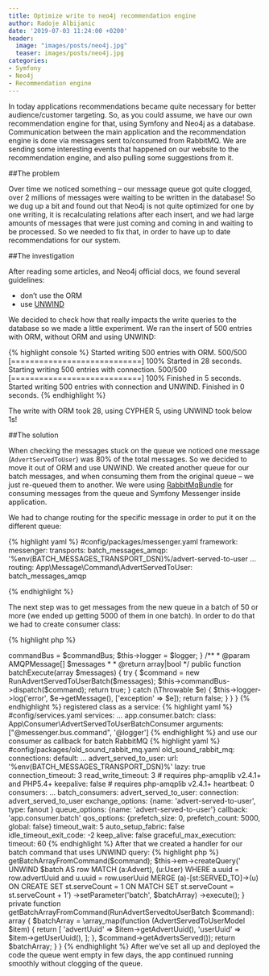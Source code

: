 ```yaml
---
title: Optimize write to neo4j recommendation engine 
author: Radoje Albijanic
date: '2019-07-03 11:24:00 +0200'
header: 
  image: "images/posts/neo4j.jpg"
  teaser: images/posts/neo4j.jpg
categories:
- Symfony
- Neo4j
- Recommendation engine
--- 
```


In today applications recommendations became quite necessary for better audience/customer targeting. So, as you could assume, we have our own recommendation engine for that, 
using Symfony and Neo4j as a database. Communication between the main application and the recommendation engine is done via messages sent to/consumed from RabbitMQ. 
We are sending some interesting events that happened on our website to the recommendation engine, and also pulling some suggestions from it.

##The problem

Over time we noticed something – our message queue got quite clogged, over 2 millions of messages were waiting to be written in the database! So we dug up a bit and found out 
that Neo4j is not quite optimized for one by one writing, it is recalculating relations after each insert, and we had large amounts of messages that were just coming and coming 
in and waiting to be processed. So we needed to fix that, 
in order to have up to date recommendations for our system.

##The investigation

After reading some articles, and Neo4j official docs, we found several guidelines:
- don’t use the ORM
- use [UNWIND](https://neo4j.com/docs/cypher-manual/current/clauses/unwind/)   

We decided to check how that really impacts the write queries to the database so we made a little experiment. We ran the insert of 500 entries with ORM, without ORM and using UNWIND:

{% highlight console %}
Started writing 500 entries with ORM.
 500/500 [============================] 100%
Started in 28 seconds.
Starting writing 500 entries with connection.
 500/500 [============================] 100%
Finished in 5 seconds.
Started writing 500 entries with connection and UNWIND.
Finished in 0 seconds.
{% endhighlight %}

The write with ORM took 28, using CYPHER 5, using UNWIND took below 1s!

##The solution

When checking the messages stuck on the queue we noticed one message (`AdvertServedToUser`) was 80% of the total messages. So we decided to move it out of ORM and use UNWIND. 
We created another queue for our batch messages, and when consuming them from the original queue – we just re-queued them to another. We were using [RabbitMqBundle](https://github.com/php-amqplib/RabbitMqBundle) for consuming messages from the queue and Symfony Messenger inside application.

We had to change routing for the specific message in order to put it on the different queue:

{% highlight yaml %}
#config/packages/messenger.yaml
framework:
    messenger:
        transports:
            batch_messages_amqp: '%env(BATCH_MESSAGES_TRANSPORT_DSN)%/advert-served-to-user
        ...
        routing:
            App\Message\Command\AdvertServedToUser: batch_messages_amqp

{% endhighlight %}

The next step was to get messages from the new queue in a batch of 50 or more (we ended up getting 5000 of them in one batch). In order to do that we had to create consumer class:

{% highlight php %}
<?php

declare(strict_types=1);

namespace App\Consumer;

use App\Message\Command\Advert\AdvertServedToUser;
use App\Message\Command\Advert\RunAdvertServedToUserBatch;
use OldSound\RabbitMqBundle\RabbitMq\BatchConsumerInterface;
use PhpAmqpLib\Message\AMQPMessage;
use Psr\Log\LoggerInterface;
use Symfony\Component\Messenger\MessageBusInterface;

class AdvertServedToUserToUserBatchConsumer implements BatchConsumerInterface
{
    private $commandBus;
    private $logger;

    public function __construct(MessageBusInterface $commandBus, LoggerInterface $logger)
    {
        $this->commandBus = $commandBus;
        $this->logger = $logger;
    }

    /**
     * @param AMQPMessage[] $messages
     *
     * @return array|bool
     */
    public function batchExecute(array $messages)
    {
        try {
            $command = new RunAdvertServedToUserBatch($messages);
            $this->commandBus->dispatch($command);
            return true;
        } catch (\Throwable $e) {
            $this->logger->log('error', $e->getMessage(), ['exception' => $e]);
            return false;
        } 
    }
}
{% endhighlight %}

registered class as a service:

{% highlight yaml %}
#config/services.yaml
services:
    ...
    app.consumer.batch:
        class: App\Consumer\AdvertServedToUserBatchConsumer
        arguments: ["@messenger.bus.command", '@logger']
{% endhighlight %}

and use our consumer as callback for batch RabbitMQ

{% highlight yaml %}
#config/packages/old_sound_rabbit_mq.yaml
old_sound_rabbit_mq:
    connections:
        default:
            ...
        advert_served_to_user:
            url: '%env(BATCH_MESSAGES_TRANSPORT_DSN)%'
            lazy:     true
            connection_timeout: 3
            read_write_timeout: 3
            # requires php-amqplib v2.4.1+ and PHP5.4+
            keepalive: false
            # requires php-amqplib v2.4.1+
            heartbeat: 0
    consumers:
        ...
    	batch_consumers:
        advert_served_to_user:
            connection:       advert_served_to_user
            exchange_options: {name: 'advert-served-to-user', type: fanout }
            queue_options:    {name: 'advert-served-to-user'}
            callback:         'app.consumer.batch'
            qos_options:      {prefetch_size: 0, prefetch_count: 5000, global: false}
            timeout_wait:     5
            auto_setup_fabric: false
            idle_timeout_exit_code: -2
            keep_alive: false
            graceful_max_execution:
                timeout: 60
{% endhighlight %}

After that we created a handler for our batch command that uses UNWIND query:

{% highlight php %}
<?php

namespace App\Message\CommandHandler\Advert;

use App\Message\Command\Advert\RunAdvertServedToUserBatch;
use App\Message\CommandHandler\BaseCommandHandler;
use App\Model\AdvertServedToUserM

class RunAdvertServedToUserBatchHandler extends BaseCommandHandler
{
    public function __invoke(RunAdvertServedtoUserBatch $command)
    {
        $batchArray = $this->getBatchArrayFromCommand($command);
        $this->em->createQuery('
                UNWIND $batch AS row
                MATCH (a:Advert), (u:User)
                WHERE a.uuid = row.advertUuid and u.uuid = row.userUuid
                MERGE (a)-[st:SERVED_TO]->(u)
                    ON CREATE SET st.serveCount = 1
                    ON MATCH SET st.serveCount = st.serveCount + 1')
            ->setParameter('batch', $batchArray)
            ->execute();
    }
    
    private function getBatchArrayFromCommand(RunAdvertServedtoUserBatch $command): array
    {
        $batchArray = \array_map(function (AdvertServedToUserModel $item) {
            return [
                'advertUuid' => $item->getAdvertUuid(),
                'userUuid' => $item->getUserUuid(),
            ];
        }, $command->getAdvertsServed());
        return $batchArray;
    }
}
{% endhighlight %}

After we’ve set all up and deployed the code the queue went empty in few days, the app continued running smoothly without clogging of the queue.